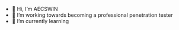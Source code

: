 - 👋 Hi, I’m AECSWIN
- 👀 I’m working towards becoming a professional penetration tester
- 🌱 I’m currently learning <REDACTED>


